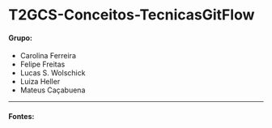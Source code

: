 # T2GCS-Conceitos-TecnicasGitFlow


#### Grupo:
- Carolina Ferreira
- Felipe Freitas
- Lucas S. Wolschick
- Luiza Heller
- Mateus Caçabuena



<hr />

#### Fontes:

